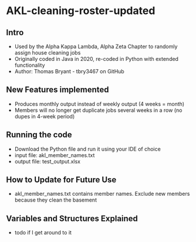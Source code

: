 # AKL-cleaning-roster-updated

## Intro
  - Used by the Alpha Kappa Lambda, Alpha Zeta Chapter to randomly assign house cleaning jobs
  - Originally coded in Java in 2020, re-coded in Python with extended functionality
  - Author: Thomas Bryant - tbry3467 on GitHub

## New Features implemented
  - Produces monthly output instead of weekly output (4 weeks = month)
  - Members will no longer get duplicate jobs several weeks in a row (no dupes in 4-week period)

## Running the code
  - Download the Python file and run it using your IDE of choice
  - input file: akl_member_names.txt
  - output file: test_output.xlsx

## How to Update for Future Use
  - akl_member_names.txt contains member names. Exclude new members because they clean the basement

## Variables and Structures Explained
  - todo if I get around to it
